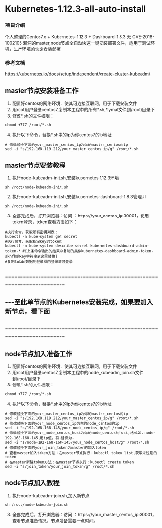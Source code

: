 # Kubernetes-1.12.3-all-auto-install

### 项目介绍
个人整理的Centos7.x + Kubernetes-1.12.3 + Dashboard-1.8.3 无 CVE-2018-1002105 漏洞的master,node节点全自动快速一键安装部署文件，适用于测试环境，生产环境的快速安装部署

### 参考文档
https://kubernetes.io/docs/setup/independent/create-cluster-kubeadm/

## master节点安装准备工作

1. 配置好centos的网络环境，使其可连接互联网，用于下载安装文件
2. 用root用户登录centos7,复制本工程中的所有*.sh,*.ymal文件到/root/目录下
3. 修改*.sh的文件权限：

```
chmod +777 /root/*.sh
```
4. 执行以下命令，替换*.sh中的ip为你centos7的ip地址

```
# 修改替换下面的your_master_centos_ip为你的master_centos的ip
sed -i "s/192.168.119.212/your_master_centos_ip/g" /root/*.sh
```

## master节点安装教程

1. 执行node-kubeadm-init.sh,安装kubernetes 1.12.3环境

```
sh /root/node-kubeadm-init.sh
```

2. 执行node-kubeadm-init.sh,安装kubernetes-dashboard-1.8.3管理UI

```
sh /root/node-kubeadm-init.sh
```
3. 全部完成后，打开浏览器：访问 ：https://your_centos_ip:30001，使用token登录，token查看方法如下：


```
#执行命令，获取所有密钥列表：
kubectl -n kube-system get secret
#执行命令，获取指定key的token:
kubectl -n kube-system describe secret kubernetes-dashboard-admin-token-* #{上条命令输出的结果中复制的类似kubernetes-dashboard-admin-token-skhfh的key字符串到这里替换}
#复制tokdn数据到登录框内登录即可登录
```

## -----------------------------------------------------------------------
## ---至此单节点的Kubernetes安装完成，如果要加入新节点，看下面
## -----------------------------------------------------------------------



## node节点加入准备工作

1. 配置好centos的网络环境，使其可连接互联网，用于下载安装文件
2. 用root用户登录centos7,复制本工程中的node_kubeadm_join.sh文件到/root/目录下
3. 修改*.sh的文件权限：

```
chmod +777 /root/*.sh
```
4. 执行以下命令，替换*.sh中的ip为你centos7的ip地址

```
# 修改替换下面的your_master_centos_ip为你的master_centos的ip
sed -i "s/192.168.119.212/your_master_centos_ip/g" /root/*.sh
# 修改替换下面的your_node_centos_ip为你的node_centos的ip
sed -i "s/192.168.168.145/your_node_centos_ip/g" /root/*.sh
# 修改替换下面的your_node_centos_host为你的node_centos的host,格式如：node-192-168-168-145,用ip值，将.替换为-
sed -i "s/node-192-168-168-145/your_node_centos_host/g" /root/*.sh
# 修改替换下面的your_join_token为master的加入token
# 查看master加入token方法：在master节点执行：kubectl token list,获取未过期的token
# 在master新建token方法：在master节点执行：kubectl create token
sed -i "s/join_token/your_join_token/g" /root/*.sh
```

## node节点加入教程

1. 执行node-kubeadm-join.sh,加入新节点

```
sh /root/node-kubeadm-join.sh
```
3. 全部完成后，打开浏览器：访问 ：https://your_master_centos_ip:30001，查看节点准备情况。节点准备需要一点时间。



